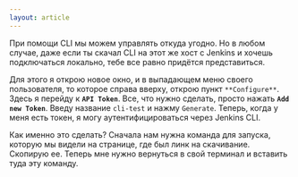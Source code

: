 ```yaml
---
layout: article
---
```

При помощи CLI мы можем управлять откуда угодно. Но в любом случае, даже если ты скачал CLI на этот же хост с Jenkins и хочешь подключаться локально, тебе все равно придётся представиться.

Для этого я открою новое окно, и в выпадающем меню своего пользователя, то которое справа вверху, открою пункт `**Configure**`. Здесь я перейду к **`API Token`**. Все, что нужно сделать, просто нажать **`Add new Token`**. Введу название `cli-test` и нажму `Generate`. Теперь, когда у меня есть токен, я могу аутентифицироваться через Jenkins CLI. 

Как именно это сделать? Сначала нам нужна команда для запуска, которую мы видели на странице, где был линк на скачивание. Скопирую ее. Теперь мне нужно вернуться в свой терминал и вставить туда эту команду.
